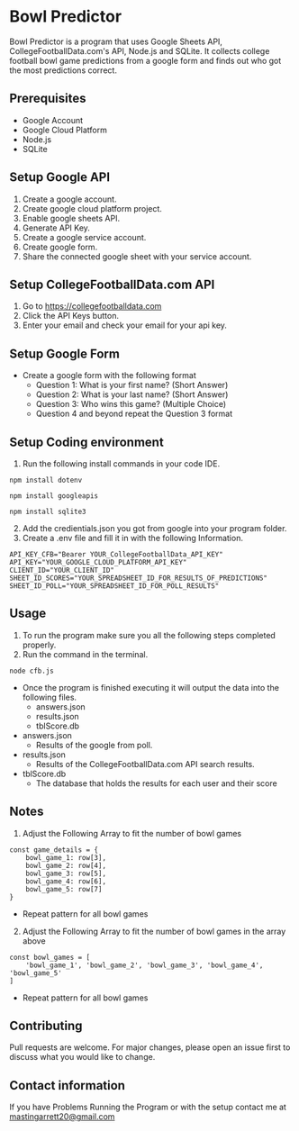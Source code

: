 # Bowl Predictor

Bowl Predictor is a program that uses Google Sheets API, CollegeFootballData.com's API, Node.js and SQLite.
It collects college football bowl game predictions from a google form and finds out who got the most predictions correct.

## Prerequisites

 - Google Account
 - Google Cloud Platform
 - Node.js
 - SQLite

## Setup Google API

1. Create a google account.
2. Create google cloud platform project.
3. Enable google sheets API.
4. Generate API Key.
5. Create a google service account.
6. Create google form.
7. Share the connected google sheet with your service account.

## Setup CollegeFootballData.com API

1. Go to https://collegefootballdata.com
2. Click the API Keys button.
3. Enter your email and check your email for your api key.

## Setup Google Form

- Create a google form with the following format
  - Question 1: What is your first name? (Short Answer)
  - Question 2: What is your last name? (Short Answer) 
  - Question 3: Who wins this game? (Multiple Choice)
  - Question 4 and beyond repeat the Question 3 format

## Setup Coding environment

1. Run the following install commands in your code IDE.
```
npm install dotenv
```
```
npm install googleapis
```
```
npm install sqlite3
```
2. Add the credientials.json you got from google into your program folder.
3. Create a .env file and fill it in with the following Information.
```
API_KEY_CFB="Bearer YOUR_CollegeFootballData_API_KEY"
API_KEY="YOUR_GOOGLE_CLOUD_PLATFORM_API_KEY"
CLIENT_ID="YOUR_CLIENT_ID"
SHEET_ID_SCORES="YOUR_SPREADSHEET_ID_FOR_RESULTS_OF_PREDICTIONS"
SHEET_ID_POLL="YOUR_SPREADSHEET_ID_FOR_POLL_RESULTS"
```

## Usage

1. To run the program make sure you all the following steps completed properly.
2. Run the command in the terminal.
```
node cfb.js
```
- Once the program is finished executing it will output the data into the following files.
  - answers.json
  - results.json
  - tblScore.db
- answers.json
  - Results of the google from poll.
- results.json
  - Results of the CollegeFootballData.com API search results.
- tblScore.db
  - The database that holds the results  for each user and their score

## Notes
1. Adjust the Following Array to fit the number of bowl games
```
const game_details = {
    bowl_game_1: row[3],
    bowl_game_2: row[4],
    bowl_game_3: row[5],
    bowl_game_4: row[6],
    bowl_game_5: row[7]
}
```
- Repeat pattern for all bowl games

2. Adjust the Following Array to fit the number of bowl games in the array above
```
const bowl_games = [
    'bowl_game_1', 'bowl_game_2', 'bowl_game_3', 'bowl_game_4', 'bowl_game_5'
]
```
- Repeat pattern for all bowl games

## Contributing

Pull requests are welcome. For major changes, please open an issue first
to discuss what you would like to change.

## Contact information

If you have Problems Running the Program or with the setup contact me at mastingarrett20@gmail.com
